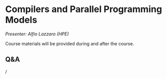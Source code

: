 # Compilers and Parallel Programming Models

*Presenter: Alfio Lazzaro (HPE)*

Course materials will be provided during and after the course.

<!--
Temporary location of materials (for the lifetime of the training project):

-   Slides: `/project/project_465001098/Slides/HPE/04_Compilers_and_Programming_Models.pdf`
-->

<!--
Archived materials on LUMI:

-   Slides: `/appl/local/training/4day-20240423/files/LUMI-4day-20240423-1_05_Compilers_and_Parallel_Programming_Models.pdf`

-   Recording: `/appl/local/training/4day-20240423/recordings/1_05_Compilers_and_Parallel_Programming_Models.mp4`

These materials can only be distributed to actual users of LUMI (active user account).
-->

## Q&A

/
